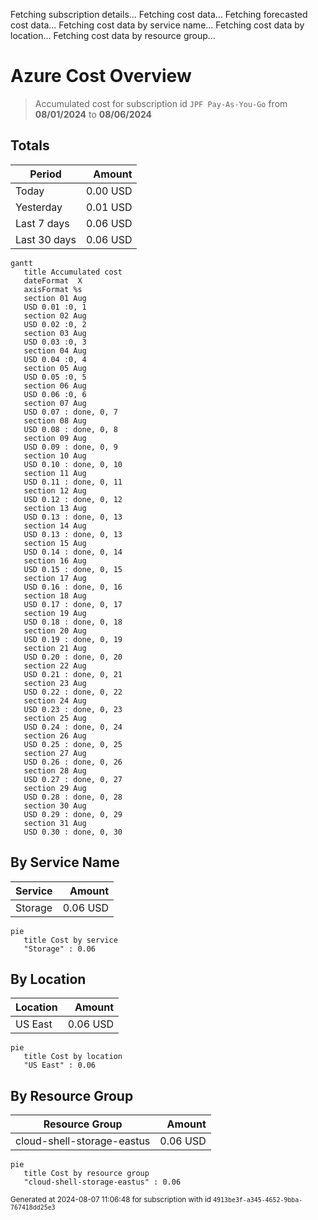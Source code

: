 Fetching subscription details...
Fetching cost data...
Fetching forecasted cost data...
Fetching cost data by service name...
Fetching cost data by location...
Fetching cost data by resource group...
# Azure Cost Overview

> Accumulated cost for subscription id `JPF Pay-As-You-Go` from **08/01/2024** to **08/06/2024**

## Totals

|Period|Amount|
|---|---:|
|Today|0.00 USD|
|Yesterday|0.01 USD|
|Last 7 days|0.06 USD|
|Last 30 days|0.06 USD|

```mermaid
gantt
   title Accumulated cost
   dateFormat  X
   axisFormat %s
   section 01 Aug
   USD 0.01 :0, 1
   section 02 Aug
   USD 0.02 :0, 2
   section 03 Aug
   USD 0.03 :0, 3
   section 04 Aug
   USD 0.04 :0, 4
   section 05 Aug
   USD 0.05 :0, 5
   section 06 Aug
   USD 0.06 :0, 6
   section 07 Aug
   USD 0.07 : done, 0, 7
   section 08 Aug
   USD 0.08 : done, 0, 8
   section 09 Aug
   USD 0.09 : done, 0, 9
   section 10 Aug
   USD 0.10 : done, 0, 10
   section 11 Aug
   USD 0.11 : done, 0, 11
   section 12 Aug
   USD 0.12 : done, 0, 12
   section 13 Aug
   USD 0.13 : done, 0, 13
   section 14 Aug
   USD 0.13 : done, 0, 13
   section 15 Aug
   USD 0.14 : done, 0, 14
   section 16 Aug
   USD 0.15 : done, 0, 15
   section 17 Aug
   USD 0.16 : done, 0, 16
   section 18 Aug
   USD 0.17 : done, 0, 17
   section 19 Aug
   USD 0.18 : done, 0, 18
   section 20 Aug
   USD 0.19 : done, 0, 19
   section 21 Aug
   USD 0.20 : done, 0, 20
   section 22 Aug
   USD 0.21 : done, 0, 21
   section 23 Aug
   USD 0.22 : done, 0, 22
   section 24 Aug
   USD 0.23 : done, 0, 23
   section 25 Aug
   USD 0.24 : done, 0, 24
   section 26 Aug
   USD 0.25 : done, 0, 25
   section 27 Aug
   USD 0.26 : done, 0, 26
   section 28 Aug
   USD 0.27 : done, 0, 27
   section 29 Aug
   USD 0.28 : done, 0, 28
   section 30 Aug
   USD 0.29 : done, 0, 29
   section 31 Aug
   USD 0.30 : done, 0, 30
```

## By Service Name

|Service|Amount|
|---|---:|
|Storage|0.06 USD|

```mermaid
pie
   title Cost by service
   "Storage" : 0.06
```

## By Location

|Location|Amount|
|---|---:|
|US East|0.06 USD|

```mermaid
pie
   title Cost by location
   "US East" : 0.06
```

## By Resource Group

|Resource Group|Amount|
|---|---:|
|cloud-shell-storage-eastus|0.06 USD|

```mermaid
pie
   title Cost by resource group
   "cloud-shell-storage-eastus" : 0.06
```

<sup>Generated at 2024-08-07 11:06:48 for subscription with id `4913be3f-a345-4652-9bba-767418dd25e3`</sup>
